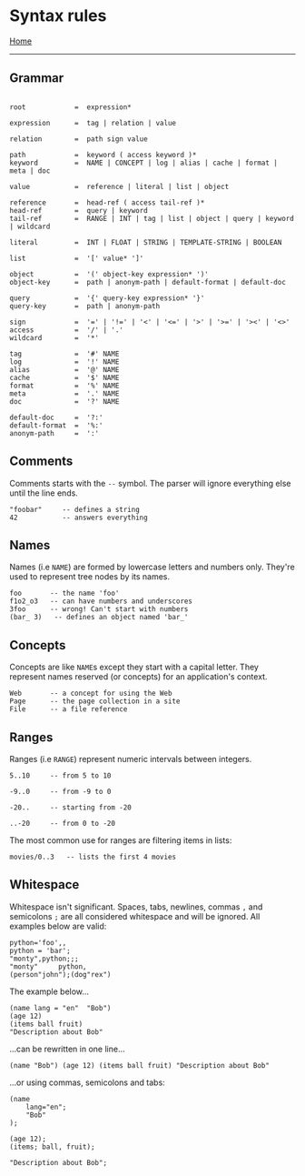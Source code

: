  # Syntax rules

[Home](../README.md)

---

## Grammar

```

root            =  expression*

expression      =  tag | relation | value

relation        =  path sign value

path            =  keyword ( access keyword )*
keyword         =  NAME | CONCEPT | log | alias | cache | format | meta | doc

value           =  reference | literal | list | object

reference       =  head-ref ( access tail-ref )*
head-ref        =  query | keyword
tail-ref        =  RANGE | INT | tag | list | object | query | keyword | wildcard

literal         =  INT | FLOAT | STRING | TEMPLATE-STRING | BOOLEAN

list            =  '[' value* ']'

object          =  '(' object-key expression* ')'
object-key      =  path | anonym-path | default-format | default-doc

query           =  '{' query-key expression* '}'
query-key       =  path | anonym-path

sign            =  '=' | '!=' | '<' | '<=' | '>' | '>=' | '><' | '<>'
access          =  '/' | '.'
wildcard        =  '*'

tag             =  '#' NAME
log             =  '!' NAME
alias           =  '@' NAME
cache           =  '$' NAME
format          =  '%' NAME
meta            =  '.' NAME
doc             =  '?' NAME

default-doc     =  '?:'
default-format  =  '%:'
anonym-path     =  ':'

```


## Comments

Comments starts with the `--` symbol. The parser will ignore everything else until the line ends.

```
"foobar"     -- defines a string
42           -- answers everything
```


## Names

Names (i.e `NAME`) are formed by lowercase letters and numbers only.
They're used to represent tree nodes by its names.

```
foo       -- the name 'foo'
f1o2_o3   -- can have numbers and underscores
3foo      -- wrong! Can't start with numbers
(bar_ 3)   -- defines an object named 'bar_'
```


## Concepts

Concepts are like `NAME`s except they start with a capital letter.
They represent names reserved (or concepts) for an application's context.

```
Web       -- a concept for using the Web
Page      -- the page collection in a site
File      -- a file reference
```


## Ranges

Ranges (i.e `RANGE`) represent numeric intervals between integers.

```
5..10     -- from 5 to 10

-9..0     -- from -9 to 0

-20..     -- starting from -20

..-20     -- from 0 to -20
```

The most common use for ranges are filtering items in lists:

```
movies/0..3   -- lists the first 4 movies
```


## Whitespace

Whitespace isn't significant. Spaces, tabs, newlines, commas `,` and semicolons `;` are all considered whitespace and will be ignored. All examples below are valid:

```
python='foo',,
python = 'bar';
"monty",python;;;
"monty"     python,
(person"john");(dog"rex")
```

The example below...

```
(name lang = "en"  "Bob")
(age 12)
(items ball fruit)
"Description about Bob"
```

...can be rewritten in one line...

```
(name "Bob") (age 12) (items ball fruit) "Description about Bob"
```

...or using commas, semicolons and tabs:

```
(name
    lang="en";
    "Bob"
);

(age 12);
(items; ball, fruit);

"Description about Bob";
```
